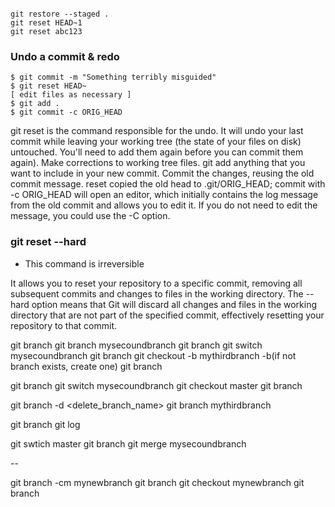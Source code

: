 ```git

git restore --staged .
git reset HEAD~1
git reset abc123

```

### Undo a commit & redo

```git
$ git commit -m "Something terribly misguided"
$ git reset HEAD~
[ edit files as necessary ]
$ git add .
$ git commit -c ORIG_HEAD
```


git reset is the command responsible for the undo. It will undo your last commit while leaving your working tree (the state of your files on disk) untouched. You'll need to add them again before you can commit them again).
Make corrections to working tree files.
git add anything that you want to include in your new commit.
Commit the changes, reusing the old commit message. reset copied the old head to .git/ORIG_HEAD; commit with -c ORIG_HEAD will open an editor, which initially contains the log message from the old commit and allows you to edit it. If you do not need to edit the message, you could use the -C option.

### git reset --hard
- This command is irreversible

It allows you to reset your repository to a specific commit, removing all subsequent commits and changes to files in the working directory. The --hard option means that Git will discard all changes and files in the working directory that are not part of the specified commit, effectively resetting your repository to that commit.





git branch
git branch mysecoundbranch
git branch
git switch mysecoundbranch
git branch
git checkout -b mythirdbranch
-b(if not branch exists, create one)
git branch


git branch
git switch mysecoundbranch
git checkout master
git branch

git branch -d <delete_branch_name>
git branch mythirdbranch

git branch
git log


git swtich master
git branch
git merge mysecoundbranch

--

git branch -cm mynewbranch
git branch
git checkout mynewbranch
git branch






